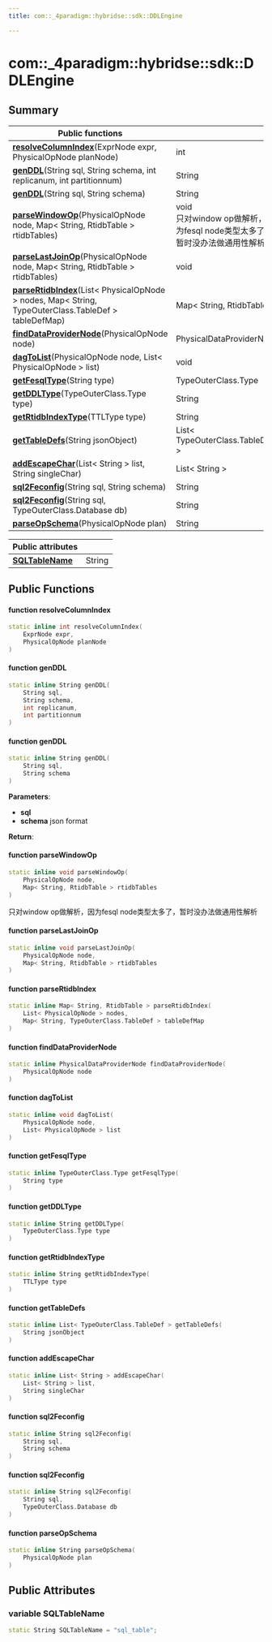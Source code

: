 ```yaml
---
title: com::_4paradigm::hybridse::sdk::DDLEngine

---
```

# com::_4paradigm::hybridse::sdk::DDLEngine



## Summary


|  Public functions|            |
| -------------- | -------------- |
|**[resolveColumnIndex](/hybridse/usage/api/c++/Classes/classcom_1_1__4paradigm_1_1hybridse_1_1sdk_1_1_d_d_l_engine.md#function-resolvecolumnindex)**(ExprNode expr, PhysicalOpNode planNode)| int  |
|**[genDDL](/hybridse/usage/api/c++/Classes/classcom_1_1__4paradigm_1_1hybridse_1_1sdk_1_1_d_d_l_engine.md#function-genddl)**(String sql, String schema, int replicanum, int partitionnum)| String  |
|**[genDDL](/hybridse/usage/api/c++/Classes/classcom_1_1__4paradigm_1_1hybridse_1_1sdk_1_1_d_d_l_engine.md#function-genddl)**(String sql, String schema)| String  |
|**[parseWindowOp](/hybridse/usage/api/c++/Classes/classcom_1_1__4paradigm_1_1hybridse_1_1sdk_1_1_d_d_l_engine.md#function-parsewindowop)**(PhysicalOpNode node, Map< String, RtidbTable > rtidbTables)| void <br>只对window op做解析，因为fesql node类型太多了，暂时没办法做通用性解析  |
|**[parseLastJoinOp](/hybridse/usage/api/c++/Classes/classcom_1_1__4paradigm_1_1hybridse_1_1sdk_1_1_d_d_l_engine.md#function-parselastjoinop)**(PhysicalOpNode node, Map< String, RtidbTable > rtidbTables)| void  |
|**[parseRtidbIndex](/hybridse/usage/api/c++/Classes/classcom_1_1__4paradigm_1_1hybridse_1_1sdk_1_1_d_d_l_engine.md#function-parsertidbindex)**(List< PhysicalOpNode > nodes, Map< String, TypeOuterClass.TableDef > tableDefMap)| Map< String, RtidbTable >  |
|**[findDataProviderNode](/hybridse/usage/api/c++/Classes/classcom_1_1__4paradigm_1_1hybridse_1_1sdk_1_1_d_d_l_engine.md#function-finddataprovidernode)**(PhysicalOpNode node)| PhysicalDataProviderNode  |
|**[dagToList](/hybridse/usage/api/c++/Classes/classcom_1_1__4paradigm_1_1hybridse_1_1sdk_1_1_d_d_l_engine.md#function-dagtolist)**(PhysicalOpNode node, List< PhysicalOpNode > list)| void  |
|**[getFesqlType](/hybridse/usage/api/c++/Classes/classcom_1_1__4paradigm_1_1hybridse_1_1sdk_1_1_d_d_l_engine.md#function-getfesqltype)**(String type)| TypeOuterClass.Type  |
|**[getDDLType](/hybridse/usage/api/c++/Classes/classcom_1_1__4paradigm_1_1hybridse_1_1sdk_1_1_d_d_l_engine.md#function-getddltype)**(TypeOuterClass.Type type)| String  |
|**[getRtidbIndexType](/hybridse/usage/api/c++/Classes/classcom_1_1__4paradigm_1_1hybridse_1_1sdk_1_1_d_d_l_engine.md#function-getrtidbindextype)**(TTLType type)| String  |
|**[getTableDefs](/hybridse/usage/api/c++/Classes/classcom_1_1__4paradigm_1_1hybridse_1_1sdk_1_1_d_d_l_engine.md#function-gettabledefs)**(String jsonObject)| List< TypeOuterClass.TableDef >  |
|**[addEscapeChar](/hybridse/usage/api/c++/Classes/classcom_1_1__4paradigm_1_1hybridse_1_1sdk_1_1_d_d_l_engine.md#function-addescapechar)**(List< String > list, String singleChar)| List< String >  |
|**[sql2Feconfig](/hybridse/usage/api/c++/Classes/classcom_1_1__4paradigm_1_1hybridse_1_1sdk_1_1_d_d_l_engine.md#function-sql2feconfig)**(String sql, String schema)| String  |
|**[sql2Feconfig](/hybridse/usage/api/c++/Classes/classcom_1_1__4paradigm_1_1hybridse_1_1sdk_1_1_d_d_l_engine.md#function-sql2feconfig)**(String sql, TypeOuterClass.Database db)| String  |
|**[parseOpSchema](/hybridse/usage/api/c++/Classes/classcom_1_1__4paradigm_1_1hybridse_1_1sdk_1_1_d_d_l_engine.md#function-parseopschema)**(PhysicalOpNode plan)| String  |



| **Public attributes**|    |
| -------------- | -------------- |
| **[SQLTableName](/hybridse/usage/api/c++/Classes/classcom_1_1__4paradigm_1_1hybridse_1_1sdk_1_1_d_d_l_engine.md#variable-sqltablename)**| String  |

## Public Functions

#### function resolveColumnIndex

```cpp
static inline int resolveColumnIndex(
    ExprNode expr,
    PhysicalOpNode planNode
)
```


#### function genDDL

```cpp
static inline String genDDL(
    String sql,
    String schema,
    int replicanum,
    int partitionnum
)
```


#### function genDDL

```cpp
static inline String genDDL(
    String sql,
    String schema
)
```


**Parameters**: 

  * **sql** 
  * **schema** json format 


**Return**: 

#### function parseWindowOp

```cpp
static inline void parseWindowOp(
    PhysicalOpNode node,
    Map< String, RtidbTable > rtidbTables
)
```

只对window op做解析，因为fesql node类型太多了，暂时没办法做通用性解析 

#### function parseLastJoinOp

```cpp
static inline void parseLastJoinOp(
    PhysicalOpNode node,
    Map< String, RtidbTable > rtidbTables
)
```


#### function parseRtidbIndex

```cpp
static inline Map< String, RtidbTable > parseRtidbIndex(
    List< PhysicalOpNode > nodes,
    Map< String, TypeOuterClass.TableDef > tableDefMap
)
```


#### function findDataProviderNode

```cpp
static inline PhysicalDataProviderNode findDataProviderNode(
    PhysicalOpNode node
)
```


#### function dagToList

```cpp
static inline void dagToList(
    PhysicalOpNode node,
    List< PhysicalOpNode > list
)
```


#### function getFesqlType

```cpp
static inline TypeOuterClass.Type getFesqlType(
    String type
)
```


#### function getDDLType

```cpp
static inline String getDDLType(
    TypeOuterClass.Type type
)
```


#### function getRtidbIndexType

```cpp
static inline String getRtidbIndexType(
    TTLType type
)
```


#### function getTableDefs

```cpp
static inline List< TypeOuterClass.TableDef > getTableDefs(
    String jsonObject
)
```


#### function addEscapeChar

```cpp
static inline List< String > addEscapeChar(
    List< String > list,
    String singleChar
)
```


#### function sql2Feconfig

```cpp
static inline String sql2Feconfig(
    String sql,
    String schema
)
```


#### function sql2Feconfig

```cpp
static inline String sql2Feconfig(
    String sql,
    TypeOuterClass.Database db
)
```


#### function parseOpSchema

```cpp
static inline String parseOpSchema(
    PhysicalOpNode plan
)
```


## Public Attributes

### variable SQLTableName

```cpp
static String SQLTableName = "sql_table";
```


